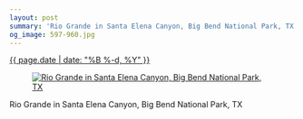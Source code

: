 ```yaml
---
layout: post
summary: 'Rio Grande in Santa Elena Canyon, Big Bend National Park, TX'
og_image: 597-960.jpg
---
```


<p>
 <time>
  <a href="/597">
   {{ page.date | date: "%B %-d, %Y" }}
  </a>
 </time>
 <a href="/597">
  <figure data-taken="12/20/2016">
   <img alt="Rio Grande in Santa Elena Canyon, Big Bend National Park, TX" sizes="(min-width: 700px) 50vw, calc(100vw - 2rem)" src="{{ site.assets_url }}/597-480.jpg" srcset="{{ site.assets_url }}/597-240.jpg 240w, {{ site.assets_url }}/597-480.jpg 480w, {{ site.assets_url }}/597-720.jpg 720w, {{ site.assets_url }}/597-960.jpg 960w"/>
  </figure>
 </a>
 <span>
  Rio Grande in Santa Elena Canyon, Big Bend National Park, TX
 </span>
</p>
